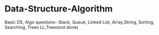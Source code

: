 # Data-Structure-Algorithm
Basic DS, Algo questions-
Stack, Queue, Linked List, Array,String, Sorting, Searching, Trees
LL,Trees(not done)
